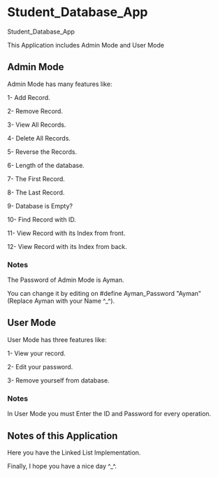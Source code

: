# Student_Database_App
Student_Database_App

This Application includes Admin Mode and User Mode

## Admin Mode
Admin Mode has many features like:

1- Add Record.

2- Remove Record.

3- View All Records.

4- Delete All Records.

5- Reverse the Records.

6- Length of the database.

7- The First Record.

8- The Last Record.

9- Database is Empty?

10- Find Record with ID.

11- View Record with its Index from front.

12- View Record with its Index from back.


### Notes
The Password of Admin Mode is Ayman.

You can change it by editing on #define Ayman_Password "Ayman" (Replace Ayman with your Name ^_^).

## User Mode
User Mode has three features like:

1- View your record.

2- Edit your password.

3- Remove yourself from database.


### Notes
In User Mode you must Enter the ID and Password for every operation.

## Notes of this Application
Here you have the Linked List Implementation.

Finally, I hope you have a nice day ^_^.